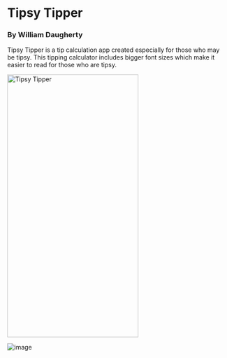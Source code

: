 # Tipsy Tipper
### By William Daugherty
Tipsy Tipper is a tip calculation app created especially for those who may be tipsy.
This tipping calculator includes bigger font sizes which make it easier to read for those who are tipsy.

<img src="https://github.com/dueston/Tipsy-Tipper/blob/master/misc/10xy.gif" alt="Tipsy Tipper" width="300" height="600">

![image](https://github.com/dueston/Tipsy-Tipper/blob/master/misc/10xy.gif)
